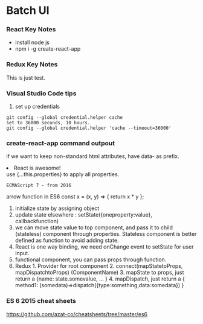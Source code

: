 # Batch UI

### React Key Notes
* install node js
* npm i -g create-react-app



### Redux Key Notes

This is just test.


### Visual Studio Code tips

1. set up credentials
```
git config --global credential.helper cache
set to 36000 seconds, 10 hours. 
git config --global credential.helper 'cache --timeout=36000'
```

### create-react-app command outpout

if we want to keep non-standard html attributes, have data- as prefix.
  <li data-react-is-awesome="true">React is awesome!</li>
  use {...this.properties} to apply all properties.

	ECMAScript 7 - from 2016

  arrow function in ES6
  const x = (x, y) => { return x * y };

  1. initialize state by assigning object
  2. update state elsewhere : setState({oneproperty:value}, callbackfunction) 
  3. we can move state value to top component, and pass it to child (stateless) component through properties. Stateless component is better defined as function to avoid adding state.
  4. React is one way binding, we need onChange event to setState for user input.
  5. functional component, you can pass props through function. 
  6. Redux
    1. Provider for root component
    2. connect(mapStatetoProps, mapDispatchtoProps) (ComponentName)
    3. mapState to props, just return a {name: state.somevalue, ... }
    4. mapDispatch, just return a { method1: (somedata)=>dispatch({type:something,data:somedata}) }
  


### ES 6 2015 cheat sheets
https://github.com/azat-co/cheatsheets/tree/master/es6